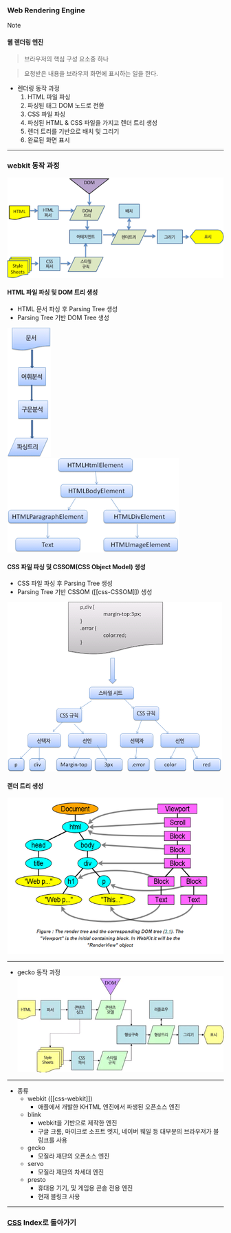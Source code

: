 ### Web Rendering Engine
>[!note]
>#### 웹 렌더링 엔진
>
>>브라우저의 핵심 구성 요소중 하나
>
>>요청받은 내용을 브라우저 화면에 표시하는 일을 한다.

- 렌더링 동작 과정
	1. HTML 파일 파싱
	2. 파싱된 태그 DOM 노드로 전환
	3. CSS 파일 파싱
	4. 파싱된 HTML & CSS 파일을 가지고 렌더 트리 생성
	5. 렌더 트리를 기반으로 배치 및 그리기
	6. 완료된 화면 표시
---
### webkit 동작 과정
![](../../../Stuff/Image/Resources/CSS/Pasted%20image%2020230930174238.png)
#### HTML 파일 파싱 및 DOM 트리 생성
- HTML 문서 파싱 후 Parsing Tree 생성
- Parsing Tree 기반 DOM Tree 생성

![](../../../Stuff/Image/Resources/CSS/Pasted%20image%2020230930182111.png)
![](../../../Stuff/Image/Resources/CSS/Pasted%20image%2020230930181850.png)
#### CSS 파일 파싱 및 CSSOM(CSS Object Model) 생성
- CSS 파일 파싱 후 Parsing Tree 생성
- Parsing Tree 기반 CSSOM ([[css-CSSOM]]) 생성

![](../../../Stuff/Image/Resources/CSS/Pasted%20image%2020230930181931.png)
#### 렌더 트리 생성
![](../../../Stuff/Image/Resources/CSS/Pasted%20image%2020230930181945.png)

---
- gecko 동작 과정
![](../../../Stuff/Image/Resources/CSS/Pasted%20image%2020230930175533.png)

---
- 종류
	- webkit ([[css-webkit]])
		- 애플에서 개발한 KHTML 엔진에서 파생된 오픈소스 엔진
	- blink
		- webkit을 기반으로 제작한 엔진
		- 구글 크롬, 마이크로 소프트 엣지, 네이버 웨일 등 대부분의 브라우저가 블링크를 사용
	- gecko
		- 모질라 재단의 오픈소스 엔진
	- servo
		- 모질라 재단의 차세대 엔진
	- presto
		- 휴대용 기기, 및 게임용 콘솔 전용 엔진
		- 현재 블링크 사용
---
### [CSS](../../Dev-Index/CSS.md) Index로 돌아가기